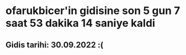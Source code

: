 # ofarukbicer'in gidisine son 5 gun 7 saat 53 dakika 14 saniye kaldi

## Gidis tarihi: 30.09.2022 :(